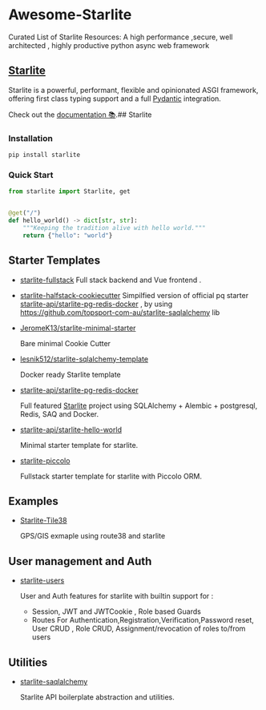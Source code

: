 # Awesome-Starlite

Curated List of Starlite Resources: A high performance ,secure, well architected , highly productive  python async web framework

## [Starlite](https://github.com/starlite-api/starlite/blob/main/README.md)

Starlite is a powerful, performant, flexible and opinionated ASGI framework,
offering first class typing support and a full [Pydantic](https://github.com/samuelcolvin/pydantic)
integration.

Check out the [documentation 📚](https://starlite-api.github.io/starlite/).## Starlite

### Installation

```shell
pip install starlite
```

### Quick Start

```python
from starlite import Starlite, get


@get("/")
def hello_world() -> dict[str, str]:
    """Keeping the tradition alive with hello world."""
    return {"hello": "world"}


```

## Starter Templates

* [starlite-fullstack](https://github.com/cofin/starlite-full-stack-example)
  Full stack backend and Vue frontend  .
  
* [starlite-halfstack-cookiecutter](https://github.com/v3ss0n/starlite-halfstack-cookiecutter)
  Simpilfied version of official pq starter [starlite-api/starlite-pg-redis-docker](https://github.com/starlite-api/starlite-pg-redis-docker/blob/main/static/starlite-banner.svg) , by using https://github.com/topsport-com-au/starlite-saqlalchemy lib

* [JeromeK13/starlite-minimal-starter](https://github.com/JeromeK13/starlite-minimal-starter)
  
  Bare minimal Cookie Cutter
* [lesnik512/starlite-sqlalchemy-template](<https://github.com/lesnik512/starlite-sqlalchemy-template>)
  
  Docker ready Starlite template

* [starlite-api/starlite-pg-redis-docker](https://github.com/starlite-api/starlite-pg-redis-docker/blob/main/static/starlite-banner.svg)

  Full featured  [Starlite](https://github.com/starlite-api/starlite) project using SQLAlchemy + Alembic + postgresql, Redis, SAQ and Docker.

* [starlite-api/starlite-hello-world](https://github.com/starlite-api/starlite-hello-world)

  Minimal starter  template for starlite.

* [starlite-piccolo](https://github.com/sinisaos/starlite-piccolo/tree/main/backend)

  Fullstack starter template for starlite with Piccolo ORM.

## Examples

* [Starlite-Tile38](https://github.com/iwpnd/starlite-tile38)
  
  GPS/GIS exmaple using route38 and starlite

## User management and Auth

* [starlite-users](https://github.com/LonelyVikingMichael/starlite-users)
  
  User and Auth features for starlite with builtin support for :
  * Session, JWT and JWTCookie , Role based Guards
  * Routes For Authentication,Registration,Verification,Password reset, User CRUD , Role CRUD, Assignment/revocation of roles to/from users

## Utilities

* [starlite-saqlalchemy](https://github.com/topsport-com-au/starlite-saqlalchemy)
  
  Starlite API boilerplate abstraction and utilities.
